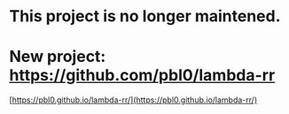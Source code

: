 

# This project is no longer maintened.

# New project: https://github.com/pbl0/lambda-rr


[https://pbl0.github.io/lambda-rr/](https://pbl0.github.io/lambda-rr/)

